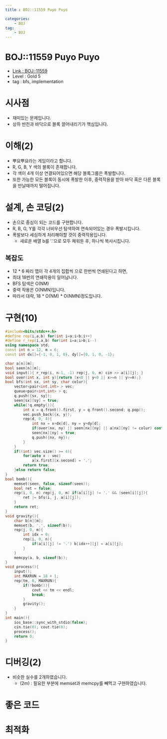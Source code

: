 ```yaml
---
title : BOJ::11559 Puyo Puyo

categories:
    - BOJ
tag:
    - BOJ
---
```

# BOJ::11559 Puyo Puyo
- [Link : BOJ::11559](https://www.acmicpc.net/problem/11559)
- Level : Gold 5
- tag : bfs, implementation

# 시사점
- 재미있는 문제입니다.
- 상하 반전과 바닥으로 블록 끌어내리기가 핵심입니다.

# 이해(2)
- 뿌요뿌요라는 게임이라고 합니다.
- R, G, B, Y 색의 블록이 존재합니다.
- 각 색이 4개 이상 연결되어있으면 해당 블록그룹은 폭발합니다.
- 또한 가능한 모든 블록이 동시에 폭발한 이후, 중력작용을 받아 바닥 혹은 다른 블록을 만날때까지 떨어집니다.

# 설계, 손 코딩(2)
- 손으로 중심이 되는 코드를 구현합니다.
- R, B, G, Y를 각각 너비우선 탐색하여 연속되어있는 경우 폭발시킵니다.
- 폭발보다 세심하게 처리해야할 것이 중력작용입니다.
  - 새로운 배열 b를 '.'으로 모두 채워둔 후, 하나씩 복사시킵니다.

## 복잡도
- 12 * 6 짜리 맵이 각 4개의 집합씩 으로 한번씩 연쇄된다고 하면,
- 최대 18번의 연쇄작용이 일어납니다.
- BFS 탐색은 O(NM)
- 중력 작용은 O(NMN)입니다.
- 따라서 대략, 18 * O(NM) * O(NMN)정도입니다.

# 구현(10)

```cpp
#include<bits/stdc++.h>
#define rep(i,a,b) for(int i=a;i<b;i++)
#define r_rep(i,a,b) for(int i=a;i>b;i--)
using namespace std;
const int n = 12, m = 6;
const int dx[]={-1, 0, 1, 0}, dy[]={0, 1, 0, -1};

char a[n][m];
bool seen[n][m];
void input(){ r_rep(i, n-1, -1) rep(j, 0, m) cin >> a[i][j]; }
bool over(int x, int y){return (x<0 || y<0 || x>=n || y>=m);}
bool bfs(int sx, int sy, char colur){
    vector<pair<int,int> > vec;
    queue<pair<int,int> > q;
    q.push({sx, sy});
    seen[sx][sy] = true;
    while(!q.empty()){
        int x = q.front().first, y = q.front().second; q.pop();
        vec.push_back({x, y});
        rep(d, 0, 4){
            int nx = x+dx[d], ny = y+dy[d];
            if(over(nx, ny) || seen[nx][ny] || a[nx][ny] != colur) continue;
            seen[nx][ny] = true;
            q.push({nx, ny});
        }
    }
    if((int) vec.size() >= 4){
        for(auto x : vec)
            a[x.first][x.second] = '.';
        return true;
    }else return false;
}
bool bomb(){
    memset(seen, false, sizeof(seen));
    bool ret = false;
    rep(i, 0, n) rep(j, 0, m) if(a[i][j] != '.' && !seen[i][j]){
        ret |= bfs(i, j, a[i][j]);
    }
    return ret;
}
void gravity(){
    char b[n][m];
    memset(b, '.', sizeof(b));
    rep(j, 0, m){
        int idx = 0;
        rep(i, 0, n){
            if(a[i][j] != '.') b[idx++][j] = a[i][j];
        }
    }
    memcpy(a, b, sizeof(b));
}
void process(){
    input();
    int MAXRUN = 18 + 1;
    rep(tm, 0, MAXRUN){
        if(!bomb()){
            cout << tm << endl;
            break;
        }
        gravity();
    }
}
int main(){
    ios_base::sync_with_stdio(false);
    cin.tie(0); cout.tie(0);
    process();
    return 0;
}
```

# 디버깅(2)
- 비슷한 실수를 2개하였습니다.
  - (2m) : 필요한 부분에 memset과 memcpy를 빼먹고 구현하였습니다.

# 좋은 코드

# 최적화
